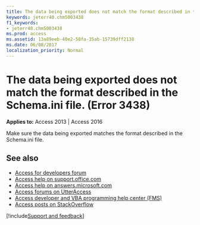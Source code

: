 ```yaml
---
title: The data being exported does not match the format described in the Schema.ini file. (Error 3438)
keywords: jeterr40.chm5003438
f1_keywords:
- jeterr40.chm5003438
ms.prod: access
ms.assetid: 13a89eeb-40e2-58fa-35ab-15739dff2138
ms.date: 06/08/2017
localization_priority: Normal
---
```



# The data being exported does not match the format described in the Schema.ini file. (Error 3438)

  

**Applies to:** Access 2013 | Access 2016

Make sure the data being exported matches the format described in the Schema.ini file.

## See also

- [Access for developers forum](https://social.msdn.microsoft.com/Forums/office/home?forum=accessdev)
- [Access help on support.office.com](https://support.office.com/search/results?query=Access)
- [Access help on answers.microsoft.com](https://answers.microsoft.com/)
- [Access forums on UtterAccess](https://www.utteraccess.com/forum/index.php?act=idx)
- [Access developer and VBA programming help center (FMS)](https://www.fmsinc.com/MicrosoftAccess/developer/)
- [Access posts on StackOverflow](https://stackoverflow.com/questions/tagged/ms-access)

[!include[Support and feedback](~/includes/feedback-boilerplate.md)]